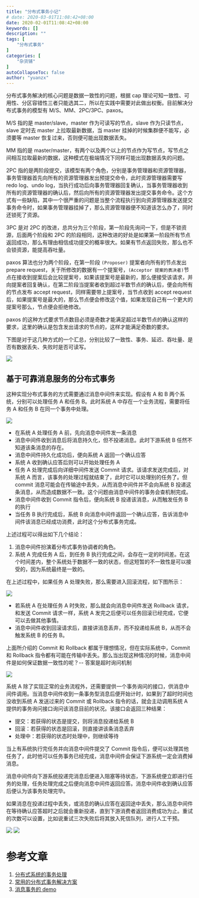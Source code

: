 ```yaml
---
title: "分布式事务小记"
# date: 2020-03-01T11:08:42+08:00
date: 2020-02-01T11:08:42+08:00
keywords: []
description: ""
tags: [
    "分布式事务"
]
categories: [
    "杂货铺"
]
autoCollapseToc: false
author: "yuanzx"
---
```


分布式事务解决的核心问题是数据一致性的问题，根据 cap 理论可知一致性、可用性、分区容错性三者只能选其二，所以在实践中需要对此做出权衡。目前解决分布式事务的模型有 M/S、MM、2PC/3PC、paxos。

M/S 指的是 master/slave，master 作为可读写的节点，slave 作为只读节点，slave 定时去 master 上拉取最新数据，当 master 挂掉的时候集群便不能写，必须要等 master 恢复过来，否则便可能出现数据丢失。

MM 指的是 master/master，有两个以及两个以上的节点作为写节点，写节点之间相互拉取最新的数据，这种模式在极端情况下同样可能出现数据丢失的问题。

2PC 指的是两阶段提交，该模型有两个角色，分别是事务管理器和资源管理器，事务管理器首先向所有的资源管理器发出预提交命令，此时资源管理器需要写 redo log、undo log，当执行成功后向事务管理器回复确认，当事务管理器收到所有的资源管理器的确认后，然后向所有的资源管理器发出提交事务命令。这个方式有一些缺陷，其中一个很严重的问题是当整个流程执行到向资源管理器发送提交事务命令时，如果事务管理器挂掉了，那么资源管理器便不知道该怎么办了，同时还锁死了资源。

3PC 是对 2PC 的改进，总共分为三个阶段，第一阶段先询问一下，但是不锁资源，后面两个阶段和 2PC 的阶段相同，这种改进的好处是如果第一阶段所有节点返回成功，那么有理由相信成功提交的概率很大。如果有节点返回失败，那么也不会锁资源，能提高吞吐量。

paxos 算法也分为两个阶段，在第一阶段 `(Proposer)` 提案者向所有的节点发出 prepare request，关于所修改的数据有一个提案号，`(Acceptor 提案的表决者)`节点在接收到提案后会比较提案号，如果该提案号是最新的，那么便接受该请求，并向提案者回复确认，在第二阶段当提案者收到超过半数节点的确认后，便会向所有的节点发布 accept request，同样需要带上提案号，当节点收到 accept request 后，如果提案号是最大的，那么节点便会修改这个值，如果发现自己有一个更大的提案号那么，节点便会拒绝修改。

paxos 的这种方式要求节点数目必须是奇数才能满足超过半数节点的确认这样的要求，这里的确认是包含发出请求的节点的，这样才能满足奇数的要求。

下图是对于这几种方式的一个汇总，分别比较了一致性、事务、延迟、吞吐量、是否有数据丢失、失败时是否可读写。

![](/hub/2020/March/1.jpg)

## 基于可靠消息服务的分布式事务

这种实现分布式事务的方式需要通过消息中间件来实现。假设有 A 和 B 两个系统，分别可以处理任务 A 和任务 B。此时系统 A 中存在一个业务流程，需要将任务 A 和任务 B 在同一个事务中处理。

![](/hub/2020/March/23.png)

- 在系统 A 处理任务 A 前，先向消息中间件发一条消息
- 消息中间件收到消息后将消息持久化，但不投递消息。此时下游系统 B 任然不知道该条消息的存在。
- 消息中间件持久化成功后，便向系统 A 返回一个确认应答
- 系统 A 收到确认应答后则可以开始处理任务 A
- 任务 A 处理完成后向详细中间件发送 Commit 请求。该请求发送完成后，对系统 A 而言，该事务的处理过程就结束了，此时它可以处理别的任务了。但 commit 消息可能会在传输途中丢失，从而消息中间件并不会向系统 B 投递这条消息，从而造成数据不一致。这个问题由消息中间件的事务会查机制完成。
- 消息中间件收到 Commit 指令后，便向系统 B 投递该消息，从而触发任务 B 的执行
- 当任务 B 执行完成后，系统 B 向消息中间件返回一个确认应答，告诉消息中间件该消息已经成功消费，此时这个分布式事务完成。

上述过程可以得出如下几个结论：

1. 消息中间件扮演着分布式事务协调者的角色。
2. 系统 A 完成任务 A 后，到任务 B 执行完成之间，会存在一定的时间差。在这个时间差内，整个系统处于数据不一致的状态，但这短暂的不一致性是可以接受的，因为系统最终是一致的。

在上述过程中，如果任务 A 处理失败，那么需要进入回滚流程，如下图所示：

![](/hub/2020/March/24.png)

- 若系统 A 在处理任务 A 时失败，那么就会向消息中间件发送 Rollback 请求，和发送 Commit 请求一样，系统 A 发完之后便可以任务回滚已经完成，它便可以去做其他事情。
- 消息中间件收到回滚请求后，直接讲消息丢弃，而不投递给系统 B，从而不会触发系统 B 的任务 B。

上面所介绍的 Commit 和 Rollback 都属于理想情况，但在实际系统中，Commit 和 Rollback 指令都有可能在传输中丢失。那么当出现这种情况的时候，消息中间件是如何保证数据一致性的呢？-- 答案是超时询问机制

![](/hub/2020/March/25.png)

系统 A 除了实现正常的业务流程外，还需要提供一个事务询问的接口，供消息中间件调用。当消息中间件收到一条事务型消息后便开始计时，如果到了超时时间也没收到系统 A 发送过来的 Commit 或 Rollback 指令的话，就会主动调用系统 A 提供的事务询问接口询问该消息目前的状况。该接口会返回三种结果：

- 提交：若获得的状态是提交，则将消息投递给系统 B
- 回滚：若获得的状态是回滚，则直接讲该条消息丢弃
- 处理中：若获得的状态时处理中，则继续等待

当上有系统执行完任务并向消息中间件提交了 Commit 指令后，便可以处理其他任务了，此时他可以任务事务已经完成，消息中间件会保证下游系统一定会消费掉消息。

消息中间件向下游系统投递完消息后便进入阻塞等待状态，下游系统便立即进行任务的处理，任务处理完成之后便向消息中间件返回应答。消息中间件收到确认应答后便认为该事务处理完毕。

如果消息在投递过程中丢失，或消息的确认应答在返回途中丢失，那么消息中间件在等待确认应答超时之后就会重新投递，直到下游消费者返回消费成功为止。重试的次数可以设置，比如说重试三次失败后将其放入死信队列，进行人工干预。

![](/hub/2020/March/26.png)
![](/hub/2020/March/27.png)

# 参考文章

1. [分布式系统的事务处理](https://coolshell.cn/articles/10910.html)
2. [常用的分布式事务解决方案](https://juejin.im/post/5aa3c7736fb9a028bb189bca#heading-14)
3. [消息事务的 demo](https://github.com/zhixiangyuan/transaction-message-demo)